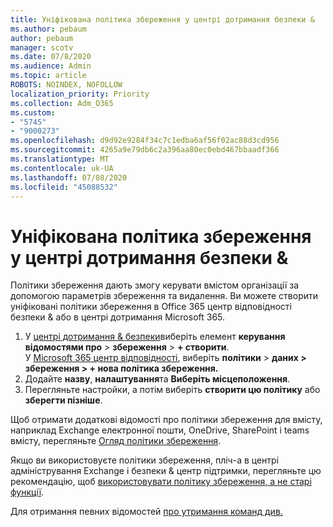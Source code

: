 ```yaml
---
title: Уніфікована політика збереження у центрі дотримання безпеки &
ms.author: pebaum
author: pebaum
manager: scotv
ms.date: 07/8/2020
ms.audience: Admin
ms.topic: article
ROBOTS: NOINDEX, NOFOLLOW
localization_priority: Priority
ms.collection: Adm_O365
ms.custom:
- "5745"
- "9000273"
ms.openlocfilehash: d9d92e9284f34c7c1edba6af56f02ac88d3cd956
ms.sourcegitcommit: 4265a9e79db6c2a396aa80ec0ebd467bbaadf366
ms.translationtype: MT
ms.contentlocale: uk-UA
ms.lasthandoff: 07/08/2020
ms.locfileid: "45088532"
---
```

# <a name="unified-retention-policies-in-the-security--compliance-center"></a>Уніфікована політика збереження у центрі дотримання безпеки &

Політики збереження дають змогу керувати вмістом організації за допомогою параметрів збереження та видалення. Ви можете створити уніфіковані політики збереження в Office 365 центр відповідності безпеки & або в центрі дотримання Microsoft 365. 

1. У [центрі дотримання & безпеки](https://go.microsoft.com/fwlink/p/?linkid=2077143)виберіть елемент **керування відомостями про**  >  **збереження**  >  **+ створити**. <br/>
    У [Microsoft 365 центр відповідності](https://go.microsoft.com/fwlink/p/?linkid=2077149), виберіть **політики**  >  **даних > збереження > + нова політика збереження.**
2. Додайте **назву**, **налаштування**та **Виберіть місцеположення**.
3. Перегляньте настройки, а потім виберіть **створити цю політику** або **зберегти пізніше**.  
      
Щоб отримати додаткові відомості про політики збереження для вмісту, наприклад Exchange електронної пошти, OneDrive, SharePoint і teams вмісту, перегляньте [Огляд політики збереження](https://go.microsoft.com/fwlink/?linkid=2127785).  
    
Якщо ви використовуєте політики збереження, пліч-а в центрі адміністрування Exchange і безпеки & центр підтримки, перегляньте цю рекомендацію, щоб [використовувати політику збереження, а не старі функції](https://docs.microsoft.com/microsoft-365/compliance/retention-policies?view=o365-worldwide#use-a-retention-policy-instead-of-older-features).  
    
Для отримання певних відомостей [про утримання команд див.](https://docs.microsoft.com/microsoftteams/retention-policies)